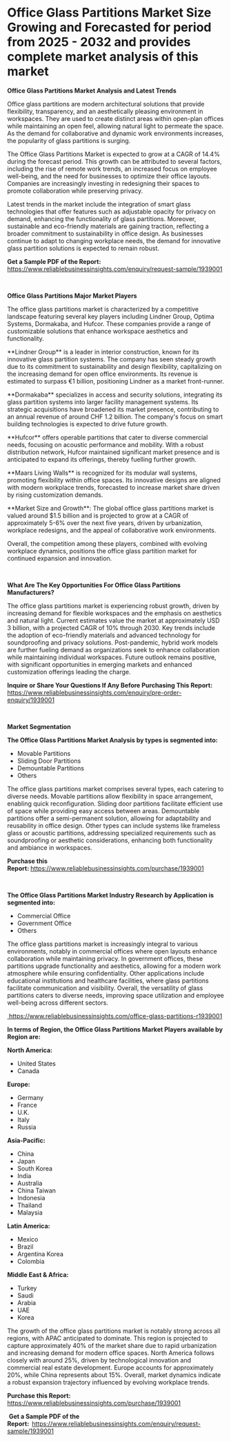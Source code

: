 <p><h1>Office Glass Partitions Market Size Growing and Forecasted for period from 2025 - 2032 and provides complete market analysis of this market</h1></p><p><strong>Office Glass Partitions Market Analysis and Latest Trends</strong></p>
<p><p>Office glass partitions are modern architectural solutions that provide flexibility, transparency, and an aesthetically pleasing environment in workspaces. They are used to create distinct areas within open-plan offices while maintaining an open feel, allowing natural light to permeate the space. As the demand for collaborative and dynamic work environments increases, the popularity of glass partitions is surging.</p><p>The Office Glass Partitions Market is expected to grow at a CAGR of 14.4% during the forecast period. This growth can be attributed to several factors, including the rise of remote work trends, an increased focus on employee well-being, and the need for businesses to optimize their office layouts. Companies are increasingly investing in redesigning their spaces to promote collaboration while preserving privacy.</p><p>Latest trends in the market include the integration of smart glass technologies that offer features such as adjustable opacity for privacy on demand, enhancing the functionality of glass partitions. Moreover, sustainable and eco-friendly materials are gaining traction, reflecting a broader commitment to sustainability in office design. As businesses continue to adapt to changing workplace needs, the demand for innovative glass partition solutions is expected to remain robust.</p></p>
<p><strong>Get a Sample PDF of the Report:&nbsp;</strong> <a href="https://www.reliablebusinessinsights.com/enquiry/request-sample/1939001?utm_campaign=3176&utm_medium=2&utm_source=Github&utm_content=ia&utm_term=17042025&utm_id=office-glass-partitions">https://www.reliablebusinessinsights.com/enquiry/request-sample/1939001</a></p>
<p>&nbsp;</p>
<p><strong>Office Glass Partitions Major Market Players</strong></p>
<p><p>The office glass partitions market is characterized by a competitive landscape featuring several key players including Lindner Group, Optima Systems, Dormakaba, and Hufcor. These companies provide a range of customizable solutions that enhance workspace aesthetics and functionality.</p><p>**Lindner Group** is a leader in interior construction, known for its innovative glass partition systems. The company has seen steady growth due to its commitment to sustainability and design flexibility, capitalizing on the increasing demand for open office environments. Its revenue is estimated to surpass €1 billion, positioning Lindner as a market front-runner.</p><p>**Dormakaba** specializes in access and security solutions, integrating its glass partition systems into larger facility management systems. Its strategic acquisitions have broadened its market presence, contributing to an annual revenue of around CHF 1.2 billion. The company's focus on smart building technologies is expected to drive future growth.</p><p>**Hufcor** offers operable partitions that cater to diverse commercial needs, focusing on acoustic performance and mobility. With a robust distribution network, Hufcor maintained significant market presence and is anticipated to expand its offerings, thereby fuelling further growth.</p><p>**Maars Living Walls** is recognized for its modular wall systems, promoting flexibility within office spaces. Its innovative designs are aligned with modern workplace trends, forecasted to increase market share driven by rising customization demands.</p><p>**Market Size and Growth**: The global office glass partitions market is valued around $1.5 billion and is projected to grow at a CAGR of approximately 5-6% over the next five years, driven by urbanization, workplace redesigns, and the appeal of collaborative work environments.</p><p>Overall, the competition among these players, combined with evolving workplace dynamics, positions the office glass partition market for continued expansion and innovation.</p></p>
<p>&nbsp;</p>
<p><strong>What Are The Key Opportunities For Office Glass Partitions Manufacturers?</strong></p>
<p><p>The office glass partitions market is experiencing robust growth, driven by increasing demand for flexible workspaces and the emphasis on aesthetics and natural light. Current estimates value the market at approximately USD 3 billion, with a projected CAGR of 10% through 2030. Key trends include the adoption of eco-friendly materials and advanced technology for soundproofing and privacy solutions. Post-pandemic, hybrid work models are further fueling demand as organizations seek to enhance collaboration while maintaining individual workspaces. Future outlook remains positive, with significant opportunities in emerging markets and enhanced customization offerings leading the charge.</p></p>
<p><strong>Inquire or Share Your Questions If Any Before Purchasing This Report:</strong> <a href="https://www.reliablebusinessinsights.com/enquiry/pre-order-enquiry/1939001?utm_campaign=3176&utm_medium=2&utm_source=Github&utm_content=ia&utm_term=17042025&utm_id=office-glass-partitions">https://www.reliablebusinessinsights.com/enquiry/pre-order-enquiry/1939001</a></p>
<p>&nbsp;</p>
<p><strong>Market Segmentation</strong></p>
<p><strong>The Office Glass Partitions Market Analysis by types is segmented into:</strong></p>
<p><ul><li>Movable Partitions</li><li>Sliding Door Partitions</li><li>Demountable Partitions</li><li>Others</li></ul></p>
<p><p>The office glass partitions market comprises several types, each catering to diverse needs. Movable partitions allow flexibility in space arrangement, enabling quick reconfiguration. Sliding door partitions facilitate efficient use of space while providing easy access between areas. Demountable partitions offer a semi-permanent solution, allowing for adaptability and reusability in office design. Other types can include systems like frameless glass or acoustic partitions, addressing specialized requirements such as soundproofing or aesthetic considerations, enhancing both functionality and ambiance in workspaces.</p></p>
<p><strong>Purchase this Report:&nbsp;</strong><a href="https://www.reliablebusinessinsights.com/purchase/1939001?utm_campaign=3176&utm_medium=2&utm_source=Github&utm_content=ia&utm_term=17042025&utm_id=office-glass-partitions">https://www.reliablebusinessinsights.com/purchase/1939001</a></p>
<p>&nbsp;</p>
<p><strong>The Office Glass Partitions Market Industry Research by Application is segmented into:</strong></p>
<p><ul><li>Commercial Office</li><li>Government Office</li><li>Others</li></ul></p>
<p><p>The office glass partitions market is increasingly integral to various environments, notably in commercial offices where open layouts enhance collaboration while maintaining privacy. In government offices, these partitions upgrade functionality and aesthetics, allowing for a modern work atmosphere while ensuring confidentiality. Other applications include educational institutions and healthcare facilities, where glass partitions facilitate communication and visibility. Overall, the versatility of glass partitions caters to diverse needs, improving space utilization and employee well-being across different sectors.</p></p>
<p><a href="https://www.reliablebusinessinsights.com/office-glass-partitions-r1939001?utm_campaign=3176&utm_medium=2&utm_source=Github&utm_content=ia&utm_term=17042025&utm_id=office-glass-partitions">&nbsp;https://www.reliablebusinessinsights.com/office-glass-partitions-r1939001</a></p>
<p><strong>In terms of Region, the Office Glass Partitions Market Players available by Region are:</strong></p>
<p>
    <p> <strong> North America: </strong>
        <ul>
            <li>United States</li>
            <li>Canada</li>
        </ul>
        </p> 
    <p> <strong> Europe: </strong>
        <ul>
            <li>Germany</li>
            <li>France</li>
            <li>U.K.</li>
            <li>Italy</li>
            <li>Russia</li>
        </ul>
        </p> 
    <p> <strong> Asia-Pacific: </strong>
        <ul>
            <li>China</li>
            <li>Japan</li>
            <li>South Korea</li>
            <li>India</li>
            <li>Australia</li>
            <li>China Taiwan</li>
            <li>Indonesia</li>
            <li>Thailand</li>
            <li>Malaysia</li>
        </ul>
        </p> 
    <p> <strong> Latin America: </strong>
        <ul>
            <li>Mexico</li>
            <li>Brazil</li>
            <li>Argentina Korea</li>
            <li>Colombia</li>
        </ul>
        </p> 
    <p> <strong> Middle East & Africa: </strong>
        <ul>
            <li>Turkey</li>
            <li>Saudi</li>
            <li>Arabia</li>
            <li>UAE</li>
            <li>Korea</li>
        </ul>
    </p>
    </p>
<p><p>The growth of the office glass partitions market is notably strong across all regions, with APAC anticipated to dominate. This region is projected to capture approximately 40% of the market share due to rapid urbanization and increasing demand for modern office spaces. North America follows closely with around 25%, driven by technological innovation and commercial real estate development. Europe accounts for approximately 20%, while China represents about 15%. Overall, market dynamics indicate a robust expansion trajectory influenced by evolving workplace trends.</p></p>
<p><strong>Purchase this Report: </strong><a href="https://www.reliablebusinessinsights.com/purchase/1939001?utm_campaign=3176&utm_medium=2&utm_source=Github&utm_content=ia&utm_term=17042025&utm_id=office-glass-partitions">https://www.reliablebusinessinsights.com/purchase/1939001</a></p>
<p>&nbsp;<strong>Get a Sample PDF of the Report:&nbsp;&nbsp;</strong><a href="https://www.reliablebusinessinsights.com/enquiry/request-sample/1939001?utm_campaign=3176&utm_medium=2&utm_source=Github&utm_content=ia&utm_term=17042025&utm_id=office-glass-partitions">https://www.reliablebusinessinsights.com/enquiry/request-sample/1939001</a></p>
<p><strong></strong></p>
<p><p></p><p></p><p></p></p>